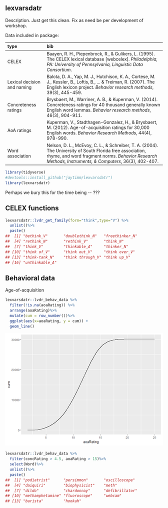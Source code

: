 lexvarsdatr
-----------

Description. Just get this clean. Fix as need be per development of workshop.

Data included in package:

| type                        | bib                                                                                                                                                                                                               |
|:----------------------------|:------------------------------------------------------------------------------------------------------------------------------------------------------------------------------------------------------------------|
| CELEX                       | Baayen, R. H., Piepenbrock, R., & Gulikers, L. (1995). The CELEX lexical database \[webcelex\]. *Philadelphia, PA: University of Pennsylvania, Linguistic Data Consortium*.                                       |
| Lexical decision and naming | Balota, D. A., Yap, M. J., Hutchison, K. A., Cortese, M. J., Kessler, B., Loftis, B., ... & Treiman, R. (2007). The English lexicon project. *Behavior research methods*, 39(3), 445-459.                         |
| Concreteness ratings        | Brysbaert, M., Warriner, A. B., & Kuperman, V. (2014). Concreteness ratings for 40 thousand generally known English word lemmas. *Behavior research methods*, 46(3), 904-911.                                     |
| AoA ratings                 | Kuperman, V., Stadthagen-Gonzalez, H., & Brysbaert, M. (2012). Age-of-acquisition ratings for 30,000 English words. *Behavior Research Methods*, 44(4), 978-990.                                                  |
| Word association            | Nelson, D. L., McEvoy, C. L., & Schreiber, T. A. (2004). The University of South Florida free association, rhyme, and word fragment norms. *Behavior Research Methods, Instruments, & Computers*, 36(3), 402-407. |

``` r
library(tidyverse)
#devtools::install_github("jaytimm/lexvarsdatr")
library(lexvarsdatr)
```

Perhaps we bury this for the time being -- ???

CELEX functions
---------------

``` r
lexvarsdatr::lvdr_get_family(form="think",type="V") %>%
  unlist()%>%
  paste()
##  [1] "bethink_V"       "doublethink_N"   "freethinker_N"  
##  [4] "rethink_N"       "rethink_V"       "think_N"        
##  [7] "think_V"         "thinkable_A"     "thinker_N"      
## [10] "think of_V"      "think out_V"     "think over_V"   
## [13] "think-tank_N"    "think through_V" "think up_V"     
## [16] "unthinkable_A"
```

Behavioral data
---------------

Age-of-acquisition

``` r
lexvarsdatr::lvdr_behav_data %>%
  filter(!is.na(aoaRating)) %>%
  arrange(aoaRating)%>%
  mutate(cum = row_number())%>%
  ggplot(aes(x=aoaRating, y = cum)) +
  geom_line()
```

![](README-unnamed-chunk-5-1.png)

``` r
lexvarsdatr::lvdr_behav_data %>%
  filter(concRating > 4.5, aoaRating > 15)%>%
  select(Word)%>%
  unlist()%>%
  paste()
##  [1] "podiatrist"      "persimmon"       "oscilloscope"   
##  [4] "daiquiri"        "biophysicist"    "meth"           
##  [7] "dildo"           "chardonnay"      "defibrillator"  
## [10] "methamphetamine" "fluoroscope"     "webcam"         
## [13] "barista"         "hookah"
```
